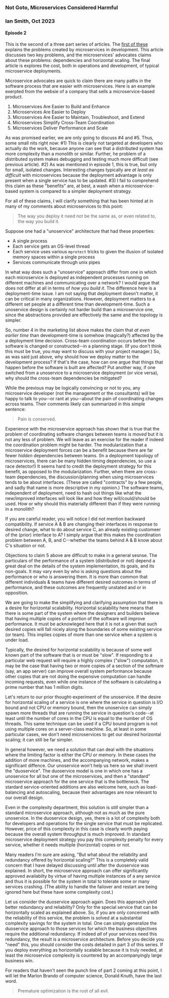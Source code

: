 
### Not Goto, Microservices Considered Harmful 
### Ian Smith, Oct 2023 
#### Episode 2 

This is the second of a three part series of articles.  The [first of
these](/docs/mserviceone) explains the problems created by microservices in
development.  This article discusses two key problems, and the microservices'
advocates claims about these problems: dependencies and horizontal scaling.  The
final article is explores the cost, both in operations and development, of
typical microservice deployments.

Microservice advocates are quick to claim there are many paths in the software
process that are easier with microservices. Here is an example exerpted from 
the websie of a company that sells a microservice-based product.

1. Microservices Are Easier to Build and Enhance
2. Microservices Are Easier to Deploy
3. Microservices Are Easier to Maintain, Troubleshoot, and Extend
4. Microservices Simplify Cross-Team Coordination
5. Microservices Deliver Performance and Scale

As was promised earlier, we are only going to discuss #4 and #5.  Thus, some
small nits right now: #1) This is clearly not targeted at developers who actually
do the work, because anyone can see that a distributed system has more
complexity than a monolith or similar.  Further, he problem of a distributed
system makes debugging and testing much more difficult (see previous article).
#2) As was mentioned in episode 1, this is true, but only for small,
isolated changes.  Interesting changes typically are *at least as difficult*
with microservices because the deployment advantage is only present when a
single service has to be updated. #3) I fail to comprehend this claim as these
"benefits" are, at best, a wash when a microservice-based system is compared to
a simpler deployment strategy.

For all of these claims, I will clarify something that has been hinted at in
many of my comments about microservices to this point:

> The way you deploy it need not be the same as, or even related to, the way you
> build it.

Suppose one had a "unoservice" architecture that had these properties:

* A single process
* Each service gets an OS-level thread
* Each service uses various `mprotect` tricks to given the illusion of
isolated memory spaces within a single process
* Services communicate through unix pipes

In what way does such a "unoservice" approach differ from one in which each
microservice is deployed as independent processes running on different machines
and communicating over a network?  I would argue that does not differ at all in
terms of *how you build it*.  The difference here is a deployment-time issue.  I
am not saying that deployment doesn't matter, it can be critical in many
organizations.  However, deployment matters to a different set people at a
different time than development-time.  Such a unoservice design is certainly not
harder build than a microservice one, since the abstractions provided are
effectively the same and the topology is simpler.

So, number 4 in the marketing list above makes the claim that *at even earlier
time* than development-time is somehow (magically?) affected by the a
deployment time decision.  Cross-team coordination occurs before the software is
changed or constructed--in a planning stage.  (If you don't think this must be
true, you may want to discuss with your project manager.)   So, as was said just
above, why should how we deploy matter to the development process?  If that's
the case, how can one argue that things that happen before the software is built
are affected?  Put another way, if one switched from a unoservice to a
microservice deployment (or vice versa), why  should the cross-team
dependencies be mitigated?

While the previous may be logically convincing or not to you, any microservice
developer (not the management or the consultants) will be happy to talk to
you--or rant at you--about the pain of coordinating changes across teams.
Their comments likely can summarized in this simple sentence:

> Pain is conserved.

Experience with the microservice approach has shown that is true that the
problem of coordinating software changes between teams is *moved* but it is not
any less of problem. We will leave as an exercise for the reader if indeed the
coordination problem might be harder. The modularization that a microservice
deployment forces can be a benefit because there are far fewer _hidden_
dependencies between teams.  (In a deployment topology of microservices, there
can be many hidden timing dependencies, so use a race detector!)  It seems hard
to credit the deployment strategy for this benefit, as opposed to the
modularization.  Further, when there are cross-team dependencies, the
discussion/planning when using microservices tends to be about interfaces.
(These are called "contracts" by a few people, and sadly that name is more
descriptive in my opinion.) The software teams, independent of deployment, need
to hash out things like what the new/improved interfaces will look like and how
they will/could/should be used.  How or why should this materially different
than if they were running in a monolith?

If you are careful reader, you will notice I did not mention backward
compatibility. If service A & B are changing their interfaces in response to
desired change, what to do about service C, an already existing customeer of the
(prior) interface to A?  I simply argue that this makes the coordination problem
between A, B, and C--whether the teams behind A & B know about C's situation or
not.

Objections to claim 5 above are difficult to make in a general sesnse.  The
particulars of the performance of a system (distributed or not) depend a great
deal on the details of the system implementation, its goals, and its non-goals.
It may vary even by who is asking questions about the performance or who is
answering them.  It is more than common that different individuals & teams have
different desired outcomes in terms of performance, and these outcomes are
frequently unstated and or in opposition.

We are going to make the simplifying and clarifying assumption that there is a
desire for horizontal scalability.  Horizontal scalability here means that there
is some part of the system where the designers and builders believe that having
multiple copies of a portion of the software will improve performance.  It must
be acknowleged here that it is not a given that such desired copies will fall
nicely along the boundaries of some existing service (or team).  This implies
copies of more than one service when a system is under load.

Typically, the desired for horizontal scalability is because of some well known
part of the software that is or must be "slow".  If responding to a particular
web request will require a highly complex ("slow") computation, it may be the
case that having two or more copies of a section of the softmare (say, an app
server) can improve overall system performance because other copies that are not
doing the expensive computation can handle incoming requests, even while one
instance of the software is calculating a prime number that has 1 million
digits.  

Let's return to our prior thought-experiment of the unoservice.  If the desire
for horizontal scaling of a service is one where the service in question is I/O
bound and not CPU or memory bound, then the unoservice can simply spawn more
threads that are running the service in question's code--at least until the
number of cores in the CPU is equal to the number of OS threads. This same
technique can be used if a CPU bound program is not using multiple cores on a
server-class machine.  So, at least in some particular cases, we don't need
microservices to get our desired horizontal scaling; it can still be far
simpler.

In general however, we need a solution that can deal with the situations where
the limiting factor is either the CPU or memory.  In these cases the addition
of more machines, and the accompanying network, makes a significant diffence.
Our unoservice won't help us here so we shall invent the "duoservice".  The
duoservice model is one in which one has a unoservice for all but one of
the microservices, and then a "standard" microservice approach for the
one service that is the bottleneck.  The stardard service-oriented additions
are also welcome here, such as load-balancing and autoscaling, because their 
advantages are now relevant to our overall design.  

Even in the complexity department, this solution is *still* simpler than a
standard microservice approach, although not as much as the pure unoservice.  In
the duoservice design, yes, there is a lot of complexity both for developers and
operations for the single service that must be replicated. However, price of this
complexity in this case is clearly worth paying because the overall system
throughput is much improved.  In standard microservice deployment strategy you
pay this complexity penalty for every service, whether it needs multiple
(horizontal) copies or not.

Many readers I'm sure are asking, "But what about the reliability and redundancy
offered by horizontal scaling?" This is a completely valid concern that I have
delayed discussing until after the duoservice was explained.  In short, the
microservice approach can offer significantly approved availabilty by virtue
of having multiple instances of a any service and thus it is possible for the 
system in total to tolerate some or many services crashing.  (The ability to
handle the failover and restart are being ignored here but these have some
complexity cost.) 

Let us consider the duoservice approach again.  Does this approach yield better
redundancy and reliability? Only for the special service that can be
horizontally scaled as explained above.  So, if you are only concerned with the
reliability of this service, the problem is solved at a substantial complexity
savings for the system in total.  One can simply generalize the duoservice
approach to those services for which the business objectives require the
additional redundancy.  If indeed *all* of your services need this redundancy,
the result is a microservice architecture. Before you decide you "need" this,
you should consider the costs detailed in part 3 of this series.  If you deploy
everything as horizontally scalable because it is truly needed, at least the
microservice complexity is countered by an accompanyingly large business win.

For readers that haven't seen the punch line of part 2 coming at this point, I
will let the Marlon Brando of computer science, Donald Knuth, have the last
word. 

> Premature optimization is the root of all evil.
